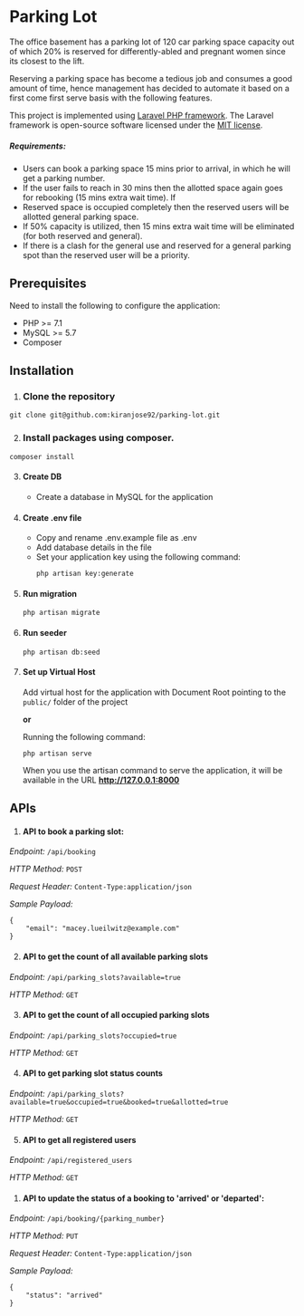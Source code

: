 # Parking Lot

The office basement has a parking lot of 120 car parking space capacity out of which 20% is reserved for differently-abled and pregnant women since its
closest to the lift.

Reserving a parking space has become a tedious job and consumes a good amount of time, hence management has decided to
automate it based on a first come first serve basis with the following features.

This project is implemented using [Laravel PHP framework](https://laravel.com). The Laravel framework is open-source software licensed under the [MIT license](https://opensource.org/licenses/MIT).

##### Requirements:
* Users can book a parking space 15 mins prior to arrival, in which he will get a parking number.
* If the user fails to reach in 30 mins then the allotted space again goes for rebooking (15 mins extra wait time). If
* Reserved space is occupied completely then the reserved users will be allotted general parking space.
* If 50% capacity is utilized, then 15 mins extra wait time will be eliminated (for both reserved and general).
* If there is a clash for the general use and reserved for a general parking spot than the reserved user will be a priority.

## Prerequisites
Need to install the following to configure the application:
* PHP >= 7.1
* MySQL >= 5.7
* Composer

## Installation
1. ### Clone the repository
```
git clone git@github.com:kiranjose92/parking-lot.git
```
2. ### Install packages using composer.
```
composer install
```
3. #### Create DB
    * Create a database in MySQL for the application

4. #### Create .env file
    * Copy and rename .env.example file as .env
    * Add database details in the file
    * Set your application key using the following command:
        ```
        php artisan key:generate
        ```

5. #### Run migration
    ```
    php artisan migrate
    ```

6.  #### Run seeder
    ```
    php artisan db:seed
    ```
7. #### Set up Virtual Host

    Add virtual host for the application with Document Root pointing to 
    the `public/` folder of the project

    **or**

    Running the following command:
    ```
    php artisan serve
    ```
    When you use the artisan command to serve the application, it will be available in the URL **http://127.0.0.1:8000**

## APIs

1. #### API to book a parking slot:

*Endpoint:* `/api/booking`

*HTTP Method:* `POST`

*Request Header:* `Content-Type:application/json`

*Sample Payload:*
```
{
	"email": "macey.lueilwitz@example.com"
}
```


2. #### API to get the count of all available parking slots

*Endpoint:* `/api/parking_slots?available=true`

*HTTP Method:* `GET`


3. #### API to get the count of all occupied parking slots

*Endpoint:* `/api/parking_slots?occupied=true`

*HTTP Method:* `GET`


4. #### API to get parking slot status counts 

*Endpoint:* `/api/parking_slots?available=true&occupied=true&booked=true&allotted=true`

*HTTP Method:* `GET`


5. #### API to get all registered users

*Endpoint:* `/api/registered_users`

*HTTP Method:* `GET`


1. #### API to update the status of a booking to 'arrived' or 'departed':

*Endpoint:* `/api/booking/{parking_number}`

*HTTP Method:* `PUT`

*Request Header:* `Content-Type:application/json`

*Sample Payload:*
```
{
	"status": "arrived"
}
```
